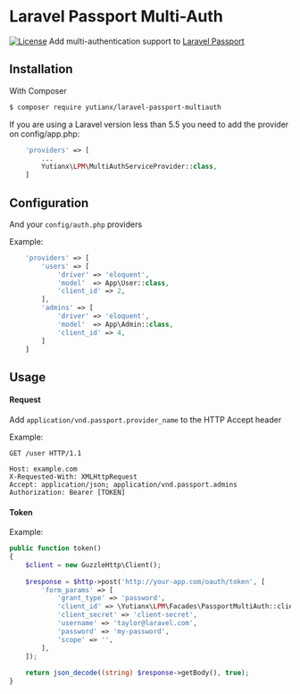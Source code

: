 # Laravel Passport Multi-Auth
[![License](https://poser.pugx.org/smartins/passport-multiauth/license)](https://packagist.org/packages/smartins/passport-multiauth)
Add multi-authentication support to [Laravel Passport](https://github.com/laravel/passport/)

## Installation
With Composer
```bash
$ composer require yutianx/laravel-passport-multiauth
```

If you are using a Laravel version less than 5.5 you need to add the provider on config/app.php:
```php
    'providers' => [
        ...
        Yutianx\LPM\MultiAuthServiceProvider::class,
    ]
```

## Configuration

And your ```config/auth.php``` providers

Example:
```php
    'providers' => [
        'users' => [
            'driver' => 'eloquent',
            'model'  => App\User::class,
            'client_id' => 2,
        ],
        'admins' => [
            'driver' => 'eloquent',
            'model'  => App\Admin::class,
            'client_id' => 4, 
        ]  
    ]
```

## Usage


#### Request

Add ```application/vnd.passport.provider_name``` to the HTTP Accept header

Example:

```http
GET /user HTTP/1.1

Host: example.com
X-Requested-With: XMLHttpRequest
Accept: application/json; application/vnd.passport.admins
Authorization: Bearer [TOKEN]
```

#### Token

Example:

```php
public function token()
{
    $client = new GuzzleHttp\Client();
    
    $response = $http->post('http://your-app.com/oauth/token', [
        'form_params' => [
            'grant_type' => 'password',
            'client_id' => \Yutianx\LPM\Facades\PassportMultiAuth::clientId(),
            'client_secret' => 'client-secret',
            'username' => 'taylor@laravel.com',
            'password' => 'my-password',
            'scope' => '',
        ],
    ]);
    
    return json_decode((string) $response->getBody(), true);
}
```
